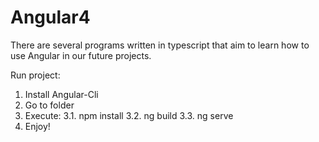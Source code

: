 # Angular4

There are several programs written in typescript that aim to learn how to use Angular in our future projects.

Run project:
  1. Install Angular-Cli
  2. Go to folder
  3. Execute:
    3.1. npm install
    3.2. ng build
    3.3. ng serve
  4. Enjoy!
